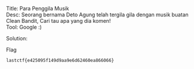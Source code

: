 Title: Para Penggila Musik <br>
Desc: Seorang bernama Deto Agung telah tergila gila dengan musik buatan Clean Bandit, Cari tau apa yang dia komen! <br>
Tool: Google :)

Solution: <!-- https://soundcloud.com/cleanbandit/clean-bandit-rihanna?in=eli-paiva/sets/tops -->

Flag
```
lastctf{e425095f149d9aa9e6d62460ea866066}
```
